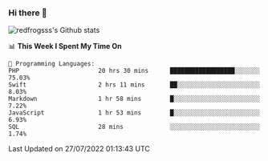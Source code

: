 ### Hi there 👋

<img src="https://github-readme-stats.vercel.app/api?username=redfrogsss&show_icons=true" alt="redfrogsss's Github stats"></img>

<!--START_SECTION:waka-->
📊 **This Week I Spent My Time On** 

```text
💬 Programming Languages: 
PHP                      20 hrs 30 mins      ██████████████████░░░░░░░   75.03% 
Swift                    2 hrs 11 mins       ██░░░░░░░░░░░░░░░░░░░░░░░   8.03% 
Markdown                 1 hr 58 mins        █░░░░░░░░░░░░░░░░░░░░░░░░   7.22% 
JavaScript               1 hr 53 mins        █░░░░░░░░░░░░░░░░░░░░░░░░   6.93% 
SQL                      28 mins             ░░░░░░░░░░░░░░░░░░░░░░░░░   1.74%

```


 Last Updated on 27/07/2022 01:13:43 UTC
<!--END_SECTION:waka-->